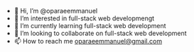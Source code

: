 - 👋 Hi, I’m @oparaeemmanuel
- 👀 I’m interested in full-stack web developmengt
- 🌱 I’m currently learning full-stack web development
- 💞️ I’m looking to collaborate on full-stack web development
- 📫 How to reach me oparaeemmanuel@gmail.com

<!---
oparaeemmanuel/oparaeemmanuel is a ✨ special ✨ repository because its `README.md` (this file) appears on your GitHub profile.
You can click the Preview link to take a look at your changes.
--->
